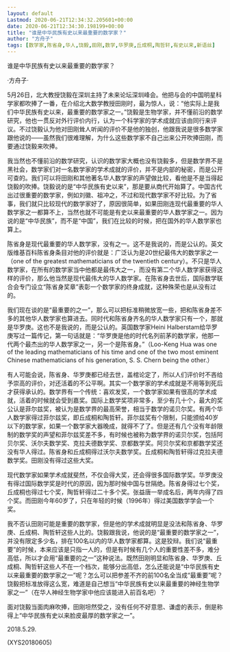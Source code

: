 ```yaml
---
layout: default
Lastmod: 2020-06-21T12:34:32.205601+00:00
date: 2020-06-21T12:34:30.198199+00:00
title: "谁是中华民族有史以来最重要的数学家？"
author: "方舟子"
tags: [数学家,陈省身,华人,饶毅,田刚,数学,华罗庚,丘成桐,陶哲轩,有史以来,新语丝]
---
```


谁是中华民族有史以来最重要的数学家？

·方舟子·

5月26日，北大教授饶毅在深圳主持了未来论坛深圳峰会。他把与会的中国明星科学家都吹捧了一番，在介绍北大数学教授田刚时，最为惊人，说：“他实际上是我们中华民族有史以来，最重要的数学家之一。”饶毅是生物学家，并不懂前沿的数学研究，他也一贯反对外行评价内行，认为一个科学家的学术成就应该由同行来评议。不过饶毅认为他对田刚耸人听闻的评价不是他的独创，他跟我说是很多数学家跟他说的——虽然我们很难理解，为什么这些数学家不自己出来公开吹捧田刚，而要通过饶毅来吹捧。

我当然也不懂前沿的数学研究，认识的数学家大概也没有饶毅多，但是数学界不是黑社会，数学家们对一名数学家的学术成就的评价，并不是内部的秘密，而是公开可查的。我们可以将田刚和其他著名华人数学家的声望做比较，看他是不是当得起饶毅的吹捧。饶毅说的是“中华民族有史以来”，那是要从商代开始算了。中国古代出过很重要的数学家，例如刘徽、祖冲之，不过和现代数学家不好比较。为了省事，我们就只比较现代的数学家好了，原因很简单，如果田刚连现代最重要的华人数学家之一都算不上，当然也就不可能是有史以来最重要的华人数学家之一。因为说的是“中华民族”，而不是“中国”，我们在比较的时候，把在国外的华人数学家也算上。

陈省身是现代最重要的华人数学家，没有之一。这不是我说的，而是公认的。英文版维基百科陈省身条目对他的评价就是：广泛认为是20世纪最伟大的数学家之一（one of the greatest mathematicians of the twentieth century）。不只是华人数学家，在所有的数学家当中他都是最伟大之一，而没有第二个华人数学家获得这样的评价，那么他当然是现代最伟大的华人数学家。在陈省身去世后，国际数学联合会专门设立“陈省身奖章”表彰一个数学家的终身成就，这种殊荣也是从没有过的。

我们现在谈的是“最重要的之一”，那么可以把标准稍微放宽一些，把和陈省身差不多的其他华人数学家也算进去。同时代和陈省身齐名的华人数学家只有一个，那就是华罗庚。这也不是我说的，而是公认的。英国数学家Heini Halberstam给华罗庚写过一篇传记，第一句话就是：“华罗庚是他的时代名列前茅的数学家，他那一代两个最杰出的华人数学家之一，另一个是陈省身。”（Loo-Keng Hua was one of the leading mathematicians of his time and one of the two most eminent Chinese mathematicians of his generation, S. S. Chern being the other.）

有人可能会说，陈省身、华罗庚都已经去世，盖棺论定了，所以人们评价时不吝给予崇高的评价，对还活着的不公平啊。其实一个数学家的学术成就是不用等到死后才获得承认的。数学界有一个传统：喜欢发奖，一个数学家如果有很高的学术成就，活着的时候就会受到嘉奖。国际上数学奖项非常多，至少有几十个，最大的奖公认是菲尔兹奖，被认为是数学界的最高荣誉，相当于数学的诺贝尔奖。有两个华人数学家得过菲尔兹奖，即丘成桐和陶哲轩。菲尔兹奖有个限制，只能颁给40岁以下的数学家，如果一个数学家大器晚成，就得不了了。但是还有几个没有年龄限制的数学奖的声望和菲尔兹奖差不多，有时候也被称为数学界的诺贝尔奖，包括阿贝尔奖、沃尔夫数学奖、克拉夫德数学奖、京都数学奖。阿贝尔奖和京都数学奖还没有华人得过。陈省身和丘成桐得过沃尔夫数学奖。丘成桐和陶哲轩得过克拉夫德数学奖。田刚没有得过这些大奖。

现代数学家如果学术成就斐然，不仅会得大奖，还会得很多国际数学奖。华罗庚没有得过国际数学奖是时代的原因，因为那时候中国与世隔绝。陈省身得过七个奖，丘成桐也得过七个奖，陶哲轩得过二十多个奖。张益唐一举成名后，两年内得了四个奖。而田刚今年60岁了，只在年轻的时候（1996年）得过美国数学学会一个奖。

我不否认田刚可能是重要的数学家，但是他的学术成就明显是没法和陈省身、华罗庚、丘成桐、陶哲轩这些人比的。饶毅跟我说，他说的是“最重要的数学家之一”，并没有限定多少名，排在100名以内的华人数学家都算。这是狡辩。我们说“最重要”的时候，本来应该是只指一人的，但是有时候有几个人的重要性差不多，难分高低，所以才会用“最重要的之一”这种说法。既然田刚明显和陈省身、华罗庚、丘成桐、陶哲轩这些人不在一个档次，能够分出高低，怎么还能说是“中华民族有史以来最重要的数学家之一”呢？怎么可以把参差不齐的前100名全当成“最重要”呢？饶毅把标准放得这么宽，难道是自己想当“中华民族有史以来最重要的神经生物学家之一”（在华人神经生物学家中他应该能进入前百名吧）？

面对饶毅当面肉麻吹捧，田刚坦然受之，没有任何不好意思、谦虚的表示，倒是称得上“中华民族有史以来脸皮最厚的数学家之一”。

2018.5.29.

(XYS20180605)

